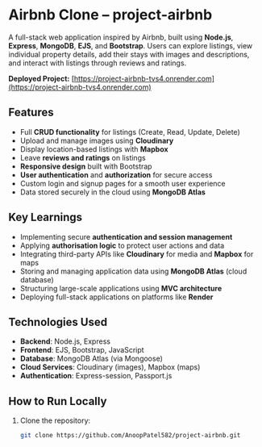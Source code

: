 # Airbnb Clone – project-airbnb

A full-stack web application inspired by Airbnb, built using **Node.js**, **Express**, **MongoDB**, **EJS**, and **Bootstrap**. Users can explore listings, view individual property details, add their stays with images and descriptions, and interact with listings through reviews and ratings.

**Deployed Project:** [https://project-airbnb-tvs4.onrender.com](https://project-airbnb-tvs4.onrender.com)

## Features

- Full **CRUD functionality** for listings (Create, Read, Update, Delete)
- Upload and manage images using **Cloudinary**
- Display location-based listings with **Mapbox**
- Leave **reviews and ratings** on listings
- **Responsive design** built with Bootstrap
- **User authentication** and **authorization** for secure access
- Custom login and signup pages for a smooth user experience
- Data stored securely in the cloud using **MongoDB Atlas**

## Key Learnings

- Implementing secure **authentication and session management**
- Applying **authorisation logic** to protect user actions and data
- Integrating third-party APIs like **Cloudinary** for media and **Mapbox** for maps
- Storing and managing application data using **MongoDB Atlas** (cloud database)
- Structuring large-scale applications using **MVC architecture**
- Deploying full-stack applications on platforms like **Render**

## Technologies Used

- **Backend**: Node.js, Express
- **Frontend**: EJS, Bootstrap, JavaScript
- **Database**: MongoDB Atlas (via Mongoose)
- **Cloud Services**: Cloudinary (images), Mapbox (maps)
- **Authentication**: Express-session, Passport.js

## How to Run Locally

1. Clone the repository:
   ```bash
   git clone https://github.com/AnoopPatel582/project-airbnb.git

